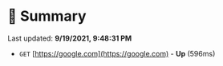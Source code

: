 # 📖 Summary
Last updated: **9/19/2021, 9:48:31 PM**

- `GET` [https://google.com](https://google.com) - **Up** (596ms)
